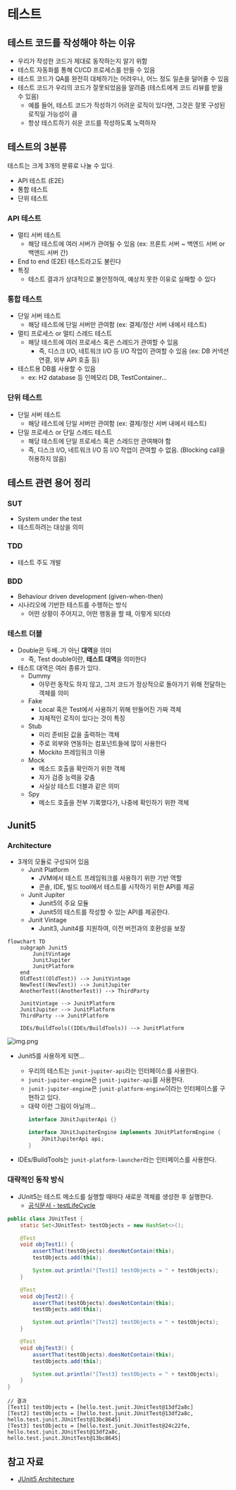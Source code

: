 # 테스트
## 테스트 코드를 작성해야 하는 이유 
- 우리가 작성한 코드가 제대로 동작하는지 알기 위함 
- 테스트 자동화를 통해 CI/CD 프로세스를 만들 수 있음 
- 테스트 코드가 QA를 완전히 대체하기는 어려우나, 어느 정도 일손을 덜어줄 수 있음
- 테스트 코드가 우리의 코드가 잘못되었음을 알려줌 (테스트에게 코드 리뷰를 받을 수 있음)
  - 예를 들어, 테스트 코드가 작성하기 어려운 로직이 있다면, 그것은 잘못 구성된 로직일 가능성이 큼
  - 항상 테스트하기 쉬운 코드를 작성하도록 노력하자 


## 테스트의 3분류
테스트는 크게 3개의 분류로 나눌 수 있다. 
- API 테스트 (E2E)
- 통합 테스트 
- 단위 테스트 

### API 테스트 
- 멀티 서버 테스트 
  - 해당 테스트에 여러 서버가 관여될 수 있음 (ex: 프론트 서버 ~ 백엔드 서버 or 백엔드 서버 간)
- End to end (E2E) 테스트라고도 불린다 
- 특징
  - 테스트 결과가 상대적으로 불안정하여, 예상치 못한 이유로 실패할 수 있다

### 통합 테스트
- 단일 서버 테스트 
  - 해당 테스트에 단일 서버만 관여함 (ex: 결제/정산 서버 내에서 테스트)
- 멀티 프로세스 or 멀티 스레드 테스트 
  - 해당 테스트에 여러 프로세스 혹은 스레드가 관여할 수 있음 
    - 즉, 디스크 I/O, 네트워크 I/O 등 I/O 작업이 관여할 수 있음 (ex: DB 커넥션 연결, 외부 API 호출 등) 
- 테스트용 DB를 사용할 수 있음
  - ex: H2 database 등 인메모리 DB, TestContainer... 

### 단위 테스트 
- 단일 서버 테스트 
  - 해당 테스트에 단일 서버만 관여함 (ex: 결제/정산 서버 내에서 테스트)
- 단일 프로세스 or 단일 스레드 테스트
  - 해당 테스트에 단일 프로세스 혹은 스레드만 관여해야 함 
  - 즉, 디스크 I/O, 네트워크 I/O 등 I/O 작업이 관여할 수 없음. (Blocking call을 허용하지 않음)


## 테스트 관련 용어 정리 
### SUT 
- System under the test
- 테스트하려는 대상을 의미 

### TDD
- 테스트 주도 개발 

### BDD
- Behaviour driven development (given-when-then)
- 시나리오에 기반한 테스트를 수행하는 방식
    - 어떤 상황이 주어지고, 어떤 행동을 할 때, 이렇게 되더라 

### 테스트 더블 
- Double은 두배..가 아닌 **대역**을 의미
  - 즉, Test double이란, **테스트 대역**을 의미한다
- 테스트 대역은 여러 종류가 있다.
  - Dummy
    - 아무런 동작도 하지 않고, 그저 코드가 정상적으로 돌아가기 위해 전달하는 객체를 의미 
  - Fake
    - Local 혹은 Test에서 사용하기 위해 만들어진 가짜 객체 
    - 자체적인 로직이 있다는 것이 특징 
  - Stub 
    - 미리 준비된 값을 출력하는 객체 
    - 주로 외부와 연동하는 컴포넌트들에 많이 사용한다 
    - Mockito 프레임워크 이용 
  - Mock
    - 메소드 호출을 확인하기 위한 객체
    - 자가 검증 능력을 갖춤
    - 사실상 테스트 더블과 같은 의미
  - Spy
    - 메소드 호출을 전부 기록했다가, 나중에 확인하기 위한 객체 


## Junit5
### Architecture
- 3개의 모듈로 구성되어 있음 
  - Junit Platform
    - JVM에서 테스트 프레임워크를 사용하기 위한 기반 역할 
    - 콘솔, IDE, 빌드 tool에서 테스트를 시작하기 위한 API를 제공 
  - Junit Jupiter
    - Junit5의 주요 모듈
    - Junit5의 테스트를 작성할 수 있는 API를 제공한다.
  - Junit Vintage
    - Junit3, Junit4를 지원하여, 이전 버전과의 호환성을 보장 

```mermaid
flowchart TD
    subgraph Junit5
        JunitVintage
        JunitJupiter
        JunitPlatform
    end
    OldTest((OldTest)) --> JunitVintage
    NewTest((NewTest)) --> JunitJupiter
    AnotherTest((AnotherTest)) --> ThirdParty

    JunitVintage --> JunitPlatform
    JunitJupiter --> JunitPlatform
    ThirdParty --> JunitPlatform
    
    IDEs/BuildTools((IDEs/BuildTools)) --> JunitPlatform
```

![img.png](img.png)
- Junit5를 사용하게 되면...
  - 우리의 테스트는 `junit-jupiter-api`라는 인터페이스를 사용한다.
  - `junit-jupiter-engine`은 `junit-jupiter-api`를 사용한다.
  - `junit-jupiter-engine`은 `junit-platform-engine`이라는 인터페이스를 구현하고 있다.
  - 대략 이런 그림이 아닐까...
    ```java
    interface JUnitJupiterApi {}
    
    interface JUnitJupiterEngine implements JUnitPlatformEngine {
        JUnitJupiterApi api;
    }
    ```
    
- IDEs/BuildTools는 `junit-platform-launcher`라는 인터페이스를 사용한다.

### 대략적인 동작 방식
- JUnit5는 테스트 메소드를 실행할 때마다 새로운 객체를 생성한 후 실행한다. 
  - [공식문서 - testLifeCycle](https://junit.org/junit5/docs/current/user-guide/#writing-tests-test-instance-lifecycle)
```java
public class JUnitTest {
    static Set<JUnitTest> testObjects = new HashSet<>();

    @Test
    void objTest1() {
        assertThat(testObjects).doesNotContain(this);
        testObjects.add(this);

        System.out.println("[Test1] testObjects = " + testObjects);
    }

    @Test
    void objTest2() {
        assertThat(testObjects).doesNotContain(this);
        testObjects.add(this);

        System.out.println("[Test2] testObjects = " + testObjects);
    }

    @Test
    void objTest3() {
        assertThat(testObjects).doesNotContain(this);
        testObjects.add(this);

        System.out.println("[Test3] testObjects = " + testObjects);
    }
}
```

```text
// 결과
[Test1] testObjects = [hello.test.junit.JUnitTest@13df2a8c]
[Test2] testObjects = [hello.test.junit.JUnitTest@13df2a8c, hello.test.junit.JUnitTest@13bc8645]
[Test3] testObjects = [hello.test.junit.JUnitTest@24c22fe, hello.test.junit.JUnitTest@13df2a8c, hello.test.junit.JUnitTest@13bc8645]
```


## 참고 자료
- [JUnit5 Architecture](https://freecontent.manning.com/junit-5-architecture/)
